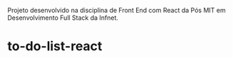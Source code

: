 Projeto desenvolvido na disciplina de Front End com React da Pós MIT em Desenvolvimento Full Stack da Infnet.
# to-do-list-react

